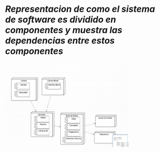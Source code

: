 # *Representacion de como el sistema de software es dividido en componentes y muestra las dependencias entre estos componentes*

<img src="img/componente.jpg" width="400">